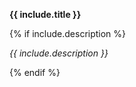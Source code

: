  <figure class="uk-transition-toggle">
    <div class="uk-border-circle uk-inline-clip">
        <a href="{{ include.link }}"><div class="uk-transition-scale-up person-photo" style="background-image: url('/static/images/{{ include.image }}')"></div></a>
    </div>
 </figure>
<p><b>{{ include.title }}</b></p>
{% if include.description %}
    <p><i>{{ include.description }}</i></p>
{% endif %}